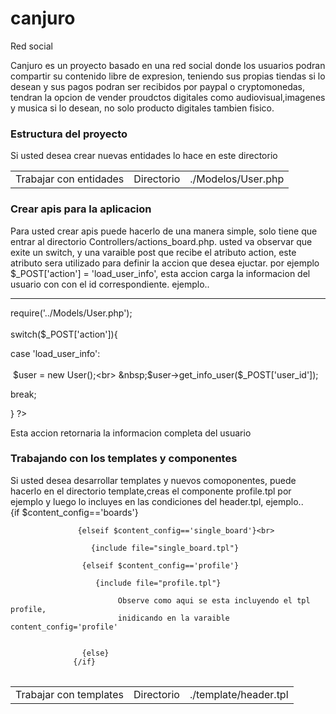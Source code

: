 # canjuro
Red social

<p>
  Canjuro es un proyecto basado en una red social donde los usuarios podran compartir su contenido
  libre de expresion, teniendo sus propias tiendas si lo desean y sus pagos podran ser recibidos por paypal
  o cryptomonedas, tendran la opcion de vender proudctos digitales como audiovisual,imagenes y musica si lo desean,
  no solo producto digitales tambien fisico.
</p>

<h3>Estructura del proyecto</h3>

<p>Si usted desea crear nuevas entidades lo hace en este directorio</p>
<table>
  <td>Trabajar con entidades</td>
  <td>Directorio</td>
  <td>./Modelos/User.php</td>
<table>

 <h3>Crear apis para la aplicacion</h3>
 <p>Para usted crear apis puede hacerlo de una manera simple, solo tiene que entrar al directorio Controllers/actions_board.php.
  usted va observar que exite un switch, y una varaible post que recibe el atributo action, este atributo sera utilizado para 
  definir la accion que desea ejuctar. por ejemplo $_POST['action'] = 'load_user_info', esta accion carga la informacion del usuario con
  con el id  correspondiente. ejemplo..<br/>
  <hr>
  <?php
  <br>
  require('../Models/User.php');
  <br><br>
  switch($_POST['action']){
    
   case 'load_user_info':<br><br>
        &nbsp;$user = new User();<br>
        &nbsp;$user->get_info_user($_POST['user_id']);
   
   break;
   
   
  }
  ?>
   <p>Esta accion retornaria la informacion completa del usuario</p>
  </p>
  
  <h3>Trabajando con los templates y componentes</h3>
  <p>Si usted desea desarrollar templates y nuevos comoponentes, puede hacerlo en el directorio template,creas
  el componente profile.tpl por ejemplo y luego lo incluyes en las condiciones del header.tpl, ejemplo..<br/>
     {if $content_config=='boards'}<br>
                
                   {elseif $content_config=='single_board'}<br>
                   
                      {include file="single_board.tpl"}
                      
                    {elseif $content_config=='profile'}
                       
                       {include file="profile.tpl"}  
                              
                            Observe como aqui se esta incluyendo el tpl profile, 
                            inidicando en la varaible content_config='profile'
                           
                                                          
                    {else}
                  {/if}
              
  
  
  
  
  </p>
  <table>
    <td>Trabajar con templates</td>
    <td>Directorio</td>
    <td>./template/header.tpl</td>
  <table>
  
